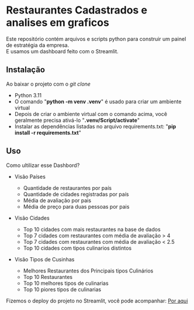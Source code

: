 # Restaurantes Cadastrados e analises em graficos
Este repositório contém arquivos e scripts python para construir um painel de estratégia da empresa.
<br>E usamos um dashboard feito com o Streamlit.

## Instalação
Ao baixar o projeto com o _git clone_

-  Python 3.11
-  O comando "**python -m venv .venv**" é usado para criar um ambiente virtual
-  Depois de criar o ambiente virtual com o comando acima, você geralmente precisa ativá-lo "**.venv/Script/activate**"
-  Instalar as dependências listadas no arquivo requirements.txt: "**pip install -r requirements.txt**"

## Uso
  Como ultilizar esse Dashbord?

  -  Visão Países
      -  Quantidade de restaurantes por país
      -  Quantidade de cidades registradas por país
      -  Média de avaliação por pais
      -  Média de preço para duas pessoas por pais
  
  -  Visão Cidades
      -  Top 10 cidades com mais restaurantes na base de dados
      -  Top 7 cidades com restaurantes com média de avaliação > 4
      -  Top 7 cidades com restaurantes com média de avaliação < 2.5
      -  Top 10 cidades com tipos culinarios distintos
  
  -  Visão Tipos de Cusinhas
      -  Melhores Restaurantes dos Principais tipos Culinários
      -  Top 10 Restaurantes
      -  Top 10 melhores tipos de culinarias
      -  Top 10 piores tipos de culinarias



Fizemos o deploy do projeto no Streamlit, você pode acompanhar: <a href="https://fernandobatistads-challenge-main-page-8lreld.streamlit.app" target="_blank">Por aqui</a>



